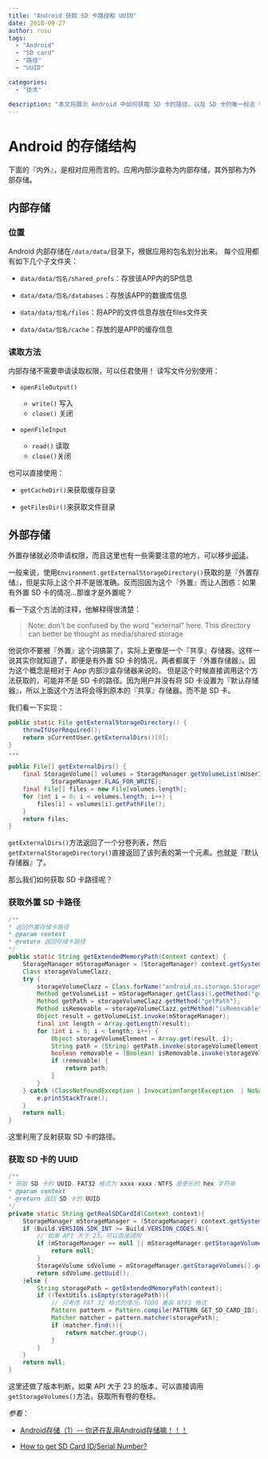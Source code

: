 ```yaml
---
title: "Android 获取 SD 卡路径和 UUID"
date: 2018-09-27
author: rosu
tags:
  - "Android"
  - "SD card"
  - "路径"
  - "UUID"

categories:
  - "技术"

description: "本文将展示 Android 中如何获取 SD 卡的路径，以及 SD 卡的唯一标志 UUID..."
---
```


# Android 的存储结构

下面的『内外』，是相对应用而言的。应用内部沙盒称为内部存储，其外部称为外部存储。

## 内部存储

### 位置

Android 内部存储在`/data/data/`目录下，根据应用的包名划分出来。
每个应用都有如下几个子文件夹：

- `data/data/包名/shared_prefs`：存放该APP内的SP信息

- `data/data/包名/databases`：存放该APP的数据库信息

- `data/data/包名/files`：将APP的文件信息存放在files文件夹

- `data/data/包名/cache`：存放的是APP的缓存信息

### 读取方法

内部存储不需要申请读取权限，可以任君使用！
读写文件分别使用：

- `openFileOutput()`
    - `write()` 写入
    - `close()` 关闭

- `openFileInput`
    - `read()` 读取
    - `close()`关闭

也可以直接使用：

- `getCacheDir()`来获取缓存目录

- `getFilesDir()`来获取文件目录

## 外部存储

外置存储就必须申请权限，而且这里也有一些需要注意的地方，可以移步[阅读](https://blog.rosuh.me/2018/09/Android-reading-note-12/#Android-8-0-%20%E6%9D%83%E9%99%90%E7%BB%84%20-tips)。

一般来说，使用`Environment.getExternalStorageDirectory()`获取的是『外置存储』，但是实际上这个并不是很准确。反而回因为这个『外置』而让人困惑：如果有外置 SD 卡的情况...那谁才是外置呢？

看一下这个方法的注释，他解释得很清楚：

>Note: don't be confused by the word "external" here. This directory can better be thought as media/shared storage

他说你不要被『外置』这个词搞蒙了，实际上更像是一个『共享』存储器。这样一说其实你就知道了，即便是有外置 SD 卡的情况，两者都属于『外置存储器』。因为这个概念是相对于 App 内部沙盒存储器来说的。
但是这个时候直接调用这个方法获取的，可能并不是 SD 卡的路径。因为用户并没有将 SD 卡设置为『默认存储器』，所以上面这个方法将会得到原本的『共享』存储器。而不是 SD 卡。

我们看一下实现：

```java
public static File getExternalStorageDirectory() {
    throwIfUserRequired();
    return sCurrentUser.getExternalDirs()[0];
}
...

public File[] getExternalDirs() {
    final StorageVolume[] volumes = StorageManager.getVolumeList(mUserId,
            StorageManager.FLAG_FOR_WRITE);
    final File[] files = new File[volumes.length];
    for (int i = 0; i < volumes.length; i++) {
        files[i] = volumes[i].getPathFile();
    }
    return files;
}
```

`getExternalDirs()`方法返回了一个分卷列表，然后`getExternalStorageDirectory()`直接返回了该列表的第一个元素。也就是『默认存储器』了。


那么我们如何获取 SD 卡路径呢？



### 获取外置 SD 卡路径

```java
/**
* 返回外置存储卡路径
* @param context
* @return 返回存储卡路径
*/
public static String getExtendedMemoryPath(Context context) {
    StorageManager mStorageManager = (StorageManager) context.getSystemService(Context.STORAGE_SERVICE);
    Class storageVolumeClazz;
    try {
        storageVolumeClazz = Class.forName("android.os.storage.StorageVolume");
        Method getVolumeList = mStorageManager.getClass().getMethod("getVolumeList");
        Method getPath = storageVolumeClazz.getMethod("getPath");
        Method isRemovable = storageVolumeClazz.getMethod("isRemovable");
        Object result = getVolumeList.invoke(mStorageManager);
        final int length = Array.getLength(result);
        for (int i = 0; i < length; i++) {
            Object storageVolumeElement = Array.get(result, i);
            String path = (String) getPath.invoke(storageVolumeElement);
            boolean removable = (Boolean) isRemovable.invoke(storageVolumeElement);
            if (removable) {
                return path;
            }
        }
    } catch (ClassNotFoundException | InvocationTargetException  | NoSuchMethodException | IllegalAccessException e) {
        e.printStackTrace();
    }
    return null;
}
```

这里利用了反射获取 SD 卡的路径。

### 获取 SD 卡的 UUID

```java
/**
* 获取 SD 卡的 UUID，FAT32 格式为 xxxx-xxxx；NTFS 是更长的 hex 字符串
* @param context
* @return 返回 SD 卡的 UUID
*/
private static String getRealSDCardId(Context context){
    StorageManager mStorageManager = (StorageManager) context.getSystemService(Context.STORAGE_SERVICE);
    if (Build.VERSION.SDK_INT >= Build.VERSION_CODES.N){
        // 如果 API 大于 23，可以直接调用
        if (mStorageManager == null || mStorageManager.getStorageVolumes().size() <= 1) {
            return null;
        }
        StorageVolume sdVolume = mStorageManager.getStorageVolumes().get(1);
        return sdVolume.getUuid();
    }else {
        String storagePath = getExtendedMemoryPath(context);
        if (!TextUtils.isEmpty(storagePath)){
            // 只考虑 FAT 32 格式的情况，TODO 兼容 NTFS 格式
            Pattern pattern = Pattern.compile(PATTERN_GET_SD_CARD_ID);
            Matcher matcher = pattern.matcher(storagePath);
            if (matcher.find()){
                return matcher.group();
            }
        }
    }
    return null;
}
```

这里还做了版本判断，如果 API 大于 23 的版本，可以直接调用`getStorageVolumes()`方法，获取所有卷的卷标。

*参看*：

- [Android存储（1）-- 你还在乱用Android存储嘛！！！](https://juejin.im/post/58b557de128fe10065e93cc8)

- [How to get SD Card ID/Serial Number?](https://stackoverflow.com/questions/47567116/how-to-get-sd-card-id-serial-number?noredirect=1&lq=1)

